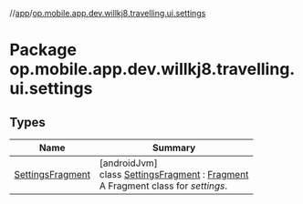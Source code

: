 //[app](../../index.md)/[op.mobile.app.dev.willkj8.travelling.ui.settings](index.md)

# Package op.mobile.app.dev.willkj8.travelling.ui.settings

## Types

| Name | Summary |
|---|---|
| [SettingsFragment](-settings-fragment/index.md) | [androidJvm]<br>class [SettingsFragment](-settings-fragment/index.md) : [Fragment](https://developer.android.com/reference/kotlin/androidx/fragment/app/Fragment.html)<br>A Fragment class for *settings*. |
